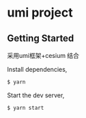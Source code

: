 # umi project

## Getting Started
采用umi框架+cesium 结合

Install dependencies,

```bash
$ yarn
```

Start the dev server,

```bash
$ yarn start
```
